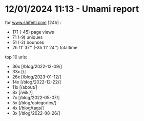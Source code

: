 # 12/01/2024 11:13 - Umami report
for www.shifeiti.com [24h] :

 - 171 (-45) page views
 - 71 (-9) uniques
 - 51 (-2) bounces
 - 2h 11' 37'' (-3h 11' 24'') totaltime


top 10 urls:
 - 36x [/blog/2022-12-09/]
 - 33x [/]
 - 26x [/blog/2023-01-12/]
 - 14x [/blog/2022-12-22/]
 - 11x [/about/]
 - 8x [/wiki/]
 - 7x [/blog/2022-05-07/]
 - 5x [/blog/categories/]
 - 4x [/blog/tags/]
 - 3x [/blog/2022-08-26/]


